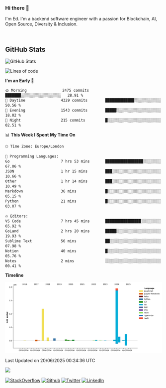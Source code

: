 ### Hi there 👋
 I'm Ed. I'm a backend software engineer with a passion for Blockchain, AI, Open Source, Diversity & Inclusion.

<br />

<h2>GitHub Stats</h2>
<p><img src="https://github-readme-stats.vercel.app/api?username=echarrod&amp;show_icons=true" alt="GitHub Stats"></p>

<!--START_SECTION:waka-->
![Lines of code](https://img.shields.io/badge/From%20Hello%20World%20I%27ve%20Written-4.0%20million%20lines%20of%20code-blue)

**I'm an Early 🐤** 

```text
🌞 Morning                2475 commits        ███████░░░░░░░░░░░░░░░░░░   28.91 % 
🌆 Daytime                4329 commits        █████████████░░░░░░░░░░░░   50.56 % 
🌃 Evening                1543 commits        █████░░░░░░░░░░░░░░░░░░░░   18.02 % 
🌙 Night                  215 commits         █░░░░░░░░░░░░░░░░░░░░░░░░   02.51 % 
```


📊 **This Week I Spent My Time On** 

```text
🕑︎ Time Zone: Europe/London

💬 Programming Languages: 
Go                       7 hrs 53 mins       █████████████████░░░░░░░░   67.06 % 
JSON                     1 hr 15 mins        ███░░░░░░░░░░░░░░░░░░░░░░   10.66 % 
Other                    1 hr 14 mins        ███░░░░░░░░░░░░░░░░░░░░░░   10.49 % 
Markdown                 36 mins             █░░░░░░░░░░░░░░░░░░░░░░░░   05.15 % 
Python                   21 mins             █░░░░░░░░░░░░░░░░░░░░░░░░   03.07 % 

🔥 Editors: 
VS Code                  7 hrs 45 mins       ████████████████░░░░░░░░░   65.92 % 
GoLand                   2 hrs 20 mins       █████░░░░░░░░░░░░░░░░░░░░   19.93 % 
Sublime Text             56 mins             ██░░░░░░░░░░░░░░░░░░░░░░░   07.98 % 
Notion                   40 mins             █░░░░░░░░░░░░░░░░░░░░░░░░   05.76 % 
Notes                    2 mins              ░░░░░░░░░░░░░░░░░░░░░░░░░   00.41 % 
```

**Timeline**

![Lines of Code chart](https://raw.githubusercontent.com/echarrod/echarrod/main/assets/bar_graph.png)


 Last Updated on 20/06/2025 00:24:36 UTC
<!--END_SECTION:waka-->

![](https://komarev.com/ghpvc/?username=echarrod)

<p>
<a href="https://stackoverflow.com/users/1014632/ech" target="_blank"><img alt="StackOverflow" src="https://img.shields.io/badge/-Stackoverflow-FE7A16?style=for-the-badge&logo=stack-overflow&logoColor=white" /></a> 
<a href="https://github.com/echarrod" target="_blank"><img alt="Github" src="https://img.shields.io/badge/GitHub-%2312100E.svg?&style=for-the-badge&logo=Github&logoColor=white" /></a> 
<a href="https://twitter.com/e_harrod" target="_blank"><img alt="Twitter" src="https://img.shields.io/badge/twitter-%231DA1F2.svg?&style=for-the-badge&logo=twitter&logoColor=white" /></a> 
<a href="https://www.linkedin.com/in/ed-harrod" target="_blank"><img alt="LinkedIn" src="https://img.shields.io/badge/linkedin-%230077B5.svg?&style=for-the-badge&logo=linkedin&logoColor=white" /></a>
